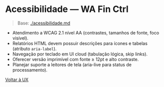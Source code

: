<!-- proj/06-ux-brand/acessibilidade-spec.md -->
# Acessibilidade — WA Fin Ctrl

> Base: [./acessibilidade.md](./acessibilidade.md)

- Atendimento a WCAG 2.1 nível AA (contrastes, tamanhos de fonte, foco visível).
- Relatórios HTML devem possuir descrições para ícones e tabelas (atributo `aria-label`).
- Navegação por teclado em UI cloud (tabulação lógica, skip links).
- Oferecer versão imprimível com fonte ≥ 12pt e alto contraste.
- Planejar suporte a leitores de tela (aria-live para status de processamento).

[Voltar à UX](README-spec.md)

